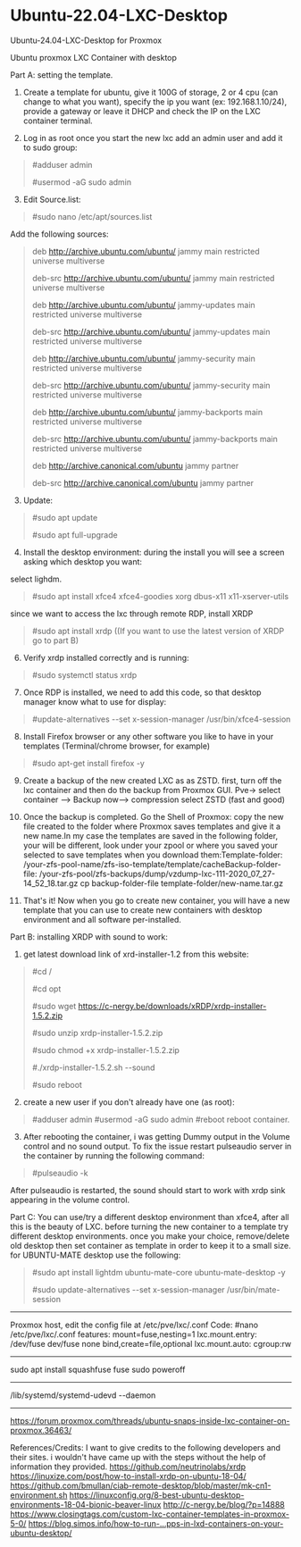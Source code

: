 # Ubuntu-22.04-LXC-Desktop
Ubuntu-24.04-LXC-Desktop for Proxmox

Ubuntu proxmox LXC Container with desktop


Part A: setting the template.
1.	Create a template for ubuntu, give it 100G of storage, 2 or 4 cpu (can change to what you want), specify the ip you want (ex: 192.168.1.10/24), provide a gateway or leave it DHCP and check the IP on the LXC container terminal.

2.	Log in as root once you start the new lxc add an admin user and add it to sudo group:

>  #adduser admin
>
>  #usermod -aG sudo admin

3.	Edit Source.list: 
>  #sudo nano /etc/apt/sources.list

Add the following sources: 

>  deb http://archive.ubuntu.com/ubuntu/ jammy main restricted universe multiverse
>
>  deb-src http://archive.ubuntu.com/ubuntu/ jammy main restricted universe multiverse
>
>  deb http://archive.ubuntu.com/ubuntu/ jammy-updates main restricted universe multiverse
>
>  deb-src http://archive.ubuntu.com/ubuntu/ jammy-updates main restricted universe multiverse
>
>  deb http://archive.ubuntu.com/ubuntu/ jammy-security main restricted universe multiverse
>
>  deb-src http://archive.ubuntu.com/ubuntu/ jammy-security main restricted universe multiverse
>
>  deb http://archive.ubuntu.com/ubuntu/ jammy-backports main restricted universe multiverse
>
>  deb-src http://archive.ubuntu.com/ubuntu/ jammy-backports main restricted universe multiverse
>
>  deb http://archive.canonical.com/ubuntu jammy partner
>
>  deb-src http://archive.canonical.com/ubuntu jammy partner

3.	Update:
>  #sudo apt update
> 
>  #sudo apt full-upgrade

4.	Install the desktop environment: during the install you will see a screen asking which desktop you want:

  select lighdm.
>  #sudo apt install xfce4 xfce4-goodies xorg dbus-x11 x11-xserver-utils

  since we want to access the lxc through remote RDP, install XRDP
>  #sudo apt install xrdp ((If you want to use the latest version of XRDP go to part B)

6.	Verify xrdp installed correctly and is running: 
>  #sudo systemctl status xrdp

7.	Once RDP is installed, we need to add this code, so that desktop manager know what to use for display:
>  #update-alternatives --set x-session-manager /usr/bin/xfce4-session

8.	Install Firefox browser or any other software you like to have in your templates (Terminal/chrome browser, for example)
>  #sudo apt-get install firefox -y

9.	Create a backup of the new created LXC as as ZSTD. first, turn off the lxc container and then do the backup from Proxmox GUI. Pve-> select container —> Backup now—> compression select ZSTD (fast and good)

10.	Once the backup is completed. Go the Shell of Proxmox: copy the new file created to the folder where Proxmox saves templates and give it a new name.In my case the templates are saved in the following folder, your will be different, look under your zpool or where you saved your selected to save templates when you download them:Template-folder: /your-zfs-pool-name/zfs-iso-template/template/cacheBackup-folder-file: /your-zfs-pool/zfs-backups/dump/vzdump-lxc-111-2020_07_27-14_52_18.tar.gz cp backup-folder-file template-folder/new-name.tar.gz

11.	That's it! Now when you go to create new container, you will have a new template that you can use to create new containers with desktop environment and all software per-installed.

Part B: installing XRDP with sound to work:
1.	get latest download link of xrd-installer-1.2 from this website:
>  #cd /
> 
>  #cd opt
> 
>  #sudo wget https://c-nergy.be/downloads/xRDP/xrdp-installer-1.5.2.zip
> 
>  #sudo unzip xrdp-installer-1.5.2.zip
> 
>  #sudo chmod +x xrdp-installer-1.5.2.zip
> 
>  #./xrdp-installer-1.5.2.sh --sound
> 
>  #sudo reboot
> 

2.	create a new user if you don't already have one (as root):
>  #adduser admin
>  #usermod -aG sudo admin
>  #reboot
reboot container.

3.	After rebooting the container, i was getting Dummy output in the Volume control and no sound output. To fix the issue restart pulseaudio server in the container by running the following command:
>  #pulseaudio -k

After pulseaudio is restarted, the sound should start to work with xrdp sink appearing in the volume control.

Part C: You can use/try a different desktop environment than xfce4, after all this is the beauty of LXC. before turning the new container to a template try different desktop environments. once you make your choice, remove/delete old desktop then set container as template in order to keep it to a small size. for UBUNTU-MATE desktop use the following:
>  #sudo apt install lightdm ubuntu-mate-core ubuntu-mate-desktop -y
>
>  #sudo update-alternatives --set x-session-manager /usr/bin/mate-session

___
Proxmox host, edit the config file at /etc/pve/lxc/<CTID>.conf
Code:
#nano /etc/pve/lxc/<CTID>.conf
features: mount=fuse,nesting=1
lxc.mount.entry: /dev/fuse dev/fuse none bind,create=file,optional
lxc.mount.auto: cgroup:rw
___
sudo apt install squashfuse fuse
sudo poweroff
______
/lib/systemd/systemd-udevd --daemon
____
https://forum.proxmox.com/threads/ubuntu-snaps-inside-lxc-container-on-proxmox.36463/

References/Credits: I want to give credits to the following developers and their sites. i wouldn't have came up with the steps without the help of information they provided. https://github.com/neutrinolabs/xrdp https://linuxize.com/post/how-to-install-xrdp-on-ubuntu-18-04/ https://github.com/bmullan/ciab-remote-desktop/blob/master/mk-cn1-environment.sh https://linuxconfig.org/8-best-ubuntu-desktop-environments-18-04-bionic-beaver-linux http://c-nergy.be/blog/?p=14888 https://www.closingtags.com/custom-lxc-container-templates-in-proxmox-5-0/ https://blog.simos.info/how-to-run-...pps-in-lxd-containers-on-your-ubuntu-desktop/


